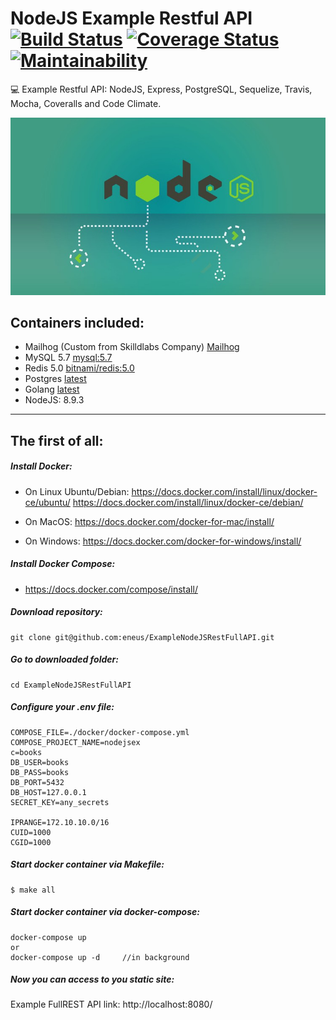 # NodeJS Example Restful API  [![Build Status](https://travis-ci.com/eneus/ExampleNodeJSRestFullAPI.svg?branch=master)](https://travis-ci.com/eneus/ExampleNodeJSRestFullAPI) [![Coverage Status](https://coveralls.io/repos/github/eneus/ExampleNodeJSRestFullAPI/badge.svg?branch=master)](https://coveralls.io/github/eneus/ExampleNodeJSRestFullAPI?branch=master) [![Maintainability](https://api.codeclimate.com/v1/badges/f77d924c133d3b4d5db4/maintainability)](https://codeclimate.com/github/eneus/ExampleNodeJSRestFullAPI/maintainability)
:computer: Example Restful API: NodeJS, Express, PostgreSQL, Sequelize, Travis, Mocha, Coveralls and Code Climate.


![](./NodeJS.jpg)

## Containers included:

- Mailhog (Custom from Skilldlabs Company) [Mailhog](https://hub.docker.com/r/skilldlabs/mailhog)
- MySQL 5.7 [mysql:5.7](https://hub.docker.com/_/mysql)
- Redis 5.0 [bitnami/redis:5.0](https://hub.docker.com/r/bitnami/redis/)
- Postgres [latest](https://hub.docker.com/_/postgres)
- Golang [latest](https://hub.docker.com/_/golang)
- NodeJS: 8.9.3
------

## The first of all:
##### Install Docker:
- On Linux Ubuntu/Debian:
  https://docs.docker.com/install/linux/docker-ce/ubuntu/ 
  https://docs.docker.com/install/linux/docker-ce/debian/

- On MacOS:
  https://docs.docker.com/docker-for-mac/install/

- On Windows:
  https://docs.docker.com/docker-for-windows/install/

##### Install Docker Compose:
- https://docs.docker.com/compose/install/

##### Download repository:

```
git clone git@github.com:eneus/ExampleNodeJSRestFullAPI.git
```

##### Go to downloaded folder:

```
cd ExampleNodeJSRestFullAPI
```

##### Configure your .env file:

```
COMPOSE_FILE=./docker/docker-compose.yml
COMPOSE_PROJECT_NAME=nodejsex
c=books
DB_USER=books
DB_PASS=books
DB_PORT=5432
DB_HOST=127.0.0.1
SECRET_KEY=any_secrets

IPRANGE=172.10.10.0/16
CUID=1000
CGID=1000

```

##### Start docker container via Makefile:

```
$ make all
```

##### Start docker container via docker-compose:

```
docker-compose up
or
docker-compose up -d     //in background
```

##### Now you can access to you static site:

Example FullREST API link: http://localhost:8080/
